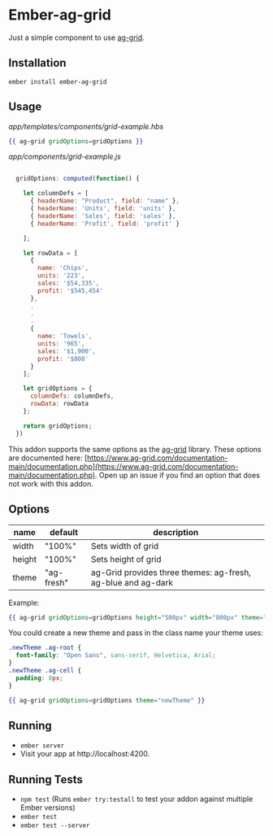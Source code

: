 # Ember-ag-grid

Just a simple component to use [ag-grid](https://github.com/ceolter/ag-grid/).

## Installation

```
ember install ember-ag-grid
```

## Usage

*app/templates/components/grid-example.hbs*
```handlebars
{{ ag-grid gridOptions=gridOptions }}
```

*app/components/grid-example.js*
```javascript

  gridOptions: computed(function() {

    let columnDefs = [
      { headerName: "Product", field: "name" },
      { headerName: 'Units', field: 'units' },
      { headerName: 'Sales', field: 'sales' },
      { headerName: 'Profit', field: 'profit' }

    ];

    let rowData = [
      {
        name: 'Chips',
        units: '223',
        sales: '$54,335',
        profit: '$545,454'
      },
      .
      .
      .
      {
        name: 'Towels',
        units: '965',
        sales: '$1,900',
        profit: '$800'
      }
    ];

    let gridOptions = {
      columnDefs: columnDefs,
      rowData: rowData
    };

    return gridOptions;
  })

```

This addon supports the same options as the [ag-grid](https://github.com/ceolter/ag-grid/) library. These options are documented here: [https://www.ag-grid.com/documentation-main/documentation.php](https://www.ag-grid.com/documentation-main/documentation.php). Open up an issue if you find an option that does not work with this addon.

## Options

| name | default | description |
| --- | --- | --- |
| width | "100%" | Sets width of grid |
| height | "100%" | Sets height of grid |
| theme | "ag-fresh" | ag-Grid provides three themes: ag-fresh, ag-blue and ag-dark |

Example:

```handlebars
{{ ag-grid gridOptions=gridOptions height="500px" width="800px" theme="ag-blue" }}
```

You could create a new theme and pass in the class name your theme uses:

```css
.newTheme .ag-root {
  font-family: "Open Sans", sans-serif, Helvetica, Arial;
}
.newTheme .ag-cell {
  padding: 8px;
}
```

```handlebars
{{ ag-grid gridOptions=gridOptions theme="newTheme" }}
```

## Running

* `ember server`
* Visit your app at http://localhost:4200.

## Running Tests

* `npm test` (Runs `ember try:testall` to test your addon against multiple Ember versions)
* `ember test`
* `ember test --server`

